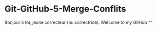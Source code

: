 # Git-GitHub-5-Merge-Conflits

Bonjour à toi, jeune correcteur (ou correctrice). Welcome to my GitHub ^^
